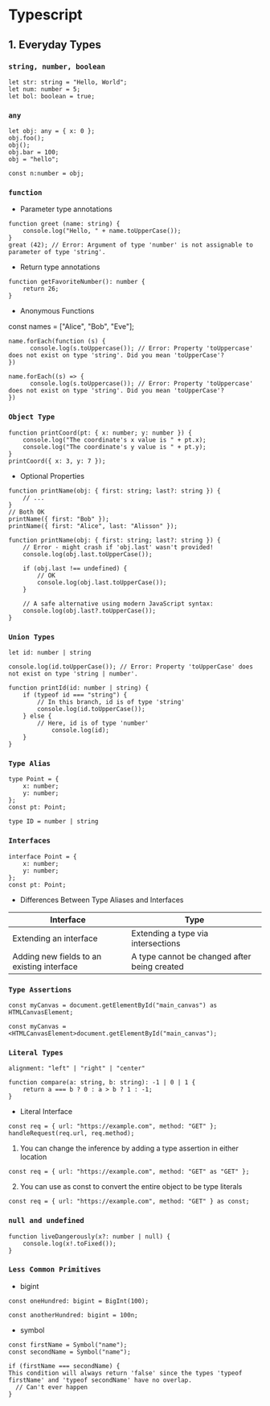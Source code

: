 # Typescript

## 1. Everyday Types


### `string, number, boolean`

```
let str: string = "Hello, World";
let num: number = 5;
let bol: boolean = true;
````


### `any`
```
let obj: any = { x: 0 };
obj.foo();
obj();
obj.bar = 100;
obj = "hello";

const n:number = obj;
```


### `function`

- Parameter type annotations
```
function greet (name: string) {
    console.log("Hello, " + name.toUpperCase());
}
great (42); // Error: Argument of type 'number' is not assignable to parameter of type 'string'.
```

- Return type annotations
```
function getFavoriteNumber(): number {
    return 26;
}
```

- Anonymous Functions

const names = ["Alice", "Bob", "Eve"];
```
name.forEach(function (s) {
      console.log(s.toUppercase()); // Error: Property 'toUppercase' does not exist on type 'string'. Did you mean 'toUpperCase'?
})
```
```
name.forEach((s) => {
      console.log(s.toUppercase()); // Error: Property 'toUppercase' does not exist on type 'string'. Did you mean 'toUpperCase'?
})
```

### `Object Type`
```
function printCoord(pt: { x: number; y: number }) {
    console.log("The coordinate's x value is " + pt.x);
    console.log("The coordinate's y value is " + pt.y);
}
printCoord({ x: 3, y: 7 });
```

- Optional Properties
```
function printName(obj: { first: string; last?: string }) {
    // ...
}
// Both OK
printName({ first: "Bob" });
printName({ first: "Alice", last: "Alisson" });
```

```
function printName(obj: { first: string; last?: string }) {
    // Error - might crash if 'obj.last' wasn't provided!
    console.log(obj.last.toUpperCase());

    if (obj.last !== undefined) {
        // OK
        console.log(obj.last.toUpperCase());
    }

    // A safe alternative using modern JavaScript syntax:
    console.log(obj.last?.toUpperCase());
}
```

###  `Union Types`

```
let id: number | string
```

```
console.log(id.toUpperCase()); // Error: Property 'toUpperCase' does not exist on type 'string | number'.
```

```
function printId(id: number | string) {
    if (typeof id === "string") {
        // In this branch, id is of type 'string'
        console.log(id.toUpperCase());
    } else {
        // Here, id is of type 'number'
            console.log(id);
    }
}
```

### `Type Alias`

```
type Point = {
    x: number;
    y: number;
};
const pt: Point;
```

```
type ID = number | string
```

### `Interfaces`

```
interface Point = {
    x: number;
    y: number;
};
const pt: Point;
```

- Differences Between Type Aliases and Interfaces

| Interface | Type |
| ------ | ------ |
| Extending an interface | Extending a type via intersections |
| Adding new fields to an existing interface | A type cannot be changed after being created |


### `Type Assertions`

```
const myCanvas = document.getElementById("main_canvas") as HTMLCanvasElement;
```
```
const myCanvas = <HTMLCanvasElement>document.getElementById("main_canvas");
```

### `Literal Types`

```
alignment: "left" | "right" | "center"
```

```
function compare(a: string, b: string): -1 | 0 | 1 {
    return a === b ? 0 : a > b ? 1 : -1;
}
```

- Literal Interface

```
const req = { url: "https://example.com", method: "GET" };
handleRequest(req.url, req.method);
```

1. You can change the inference by adding a type assertion in either location
```
const req = { url: "https://example.com", method: "GET" as "GET" };
```
2. You can use as const to convert the entire object to be type literals
```
const req = { url: "https://example.com", method: "GET" } as const;
```

### `null and undefined`


```
function liveDangerously(x?: number | null) {
    console.log(x!.toFixed());
}
```

### `Less Common Primitives`

- bigint

```
const oneHundred: bigint = BigInt(100);
```

```
const anotherHundred: bigint = 100n;
```
- symbol

```
const firstName = Symbol("name");
const secondName = Symbol("name");

if (firstName === secondName) {
This condition will always return 'false' since the types 'typeof firstName' and 'typeof secondName' have no overlap.
  // Can't ever happen
}
```
